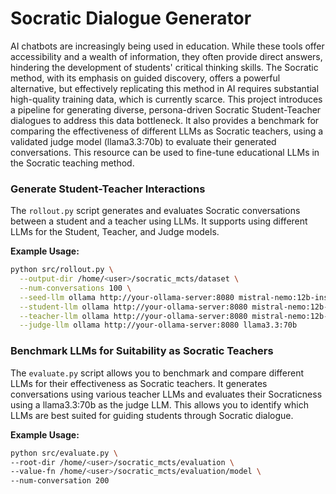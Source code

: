 # Socratic Dialogue Generator

AI chatbots are increasingly being used in education. While these tools offer accessibility and a wealth of information, they often provide direct answers, hindering the development of students' critical thinking skills. The Socratic method, with its emphasis on guided discovery, offers a powerful alternative, but effectively replicating this method in AI requires substantial high-quality training data, which is currently scarce. This project introduces a pipeline for generating diverse, persona-driven Socratic Student-Teacher dialogues to address this data bottleneck. It also provides a benchmark for comparing the effectiveness of different LLMs as Socratic teachers, using a validated judge model (llama3.3:70b) to evaluate their generated conversations. This resource can be used to fine-tune educational LLMs in the Socratic teaching method.

### Generate Student-Teacher Interactions

The `rollout.py` script generates and evaluates Socratic conversations between a student and a teacher using LLMs. It supports using different LLMs for the Student, Teacher, and Judge models.

**Example Usage:**
```bash
python src/rollout.py \
  --output-dir /home/<user>/socratic_mcts/dataset \
  --num-conversations 100 \
  --seed-llm ollama http://your-ollama-server:8080 mistral-nemo:12b-instruct-2407-fp16 \
  --student-llm ollama http://your-ollama-server:8080 mistral-nemo:12b-instruct-2407-fp16 \
  --teacher-llm ollama http://your-ollama-server:8080 mistral-nemo:12b-instruct-2407-fp16 \
  --judge-llm ollama http://your-ollama-server:8080 llama3.3:70b
```

### Benchmark LLMs for Suitability as Socratic Teachers

The `evaluate.py` script allows you to benchmark and compare different LLMs for their effectiveness as Socratic teachers. It generates conversations using various teacher LLMs and evaluates their Socraticness using a llama3.3:70b as the judge LLM. This allows you to identify which LLMs are best suited for guiding students through Socratic dialogue.

**Example Usage:**
```bash
python src/evaluate.py \
--root-dir /home/<user>/socratic_mcts/evaluation \
--value-fn /home/<user>/socratic_mcts/evaluation/model \
--num-conversation 200
```
